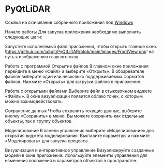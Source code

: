 # PyQtLiDAR

Ссылка на скачивание собранного приложения под [Windows](https://drive.google.com/drive/folders/1mSP5kbIqfUNvEFK_A-grTo3zedErOjRK?usp=sharing)

Начало работы
Для запуска приложения необходимо выполнить следующие шаги:

Запустите исполняемый файл приложения, чтобы открыть главное окно.
 !https://github.com/iu5git/PyQtLiDAR/blob/main/images/FrontView.png' на путь к изображению главного окна

Работа с программой
Открытие файлов
В главном окне приложения перейдите в меню «Файл» и выберите «Открыть».
В обозревателе файлов выберите один или несколько поддерживаемых форматов файлов.
Нажмите «Открыть» для загрузки файлов в приложение.
 <!-- Замените 'image_path' на путь к изображению обозревателя файлов -->

Работа с открытыми файлами
Выберите файл в стыковочном виджете «Файлы».
В окне визуализации появится облако точек, с которым можно взаимодействовать.
 <!-- Замените 'image_path' на путь к изображению виджета файлы -->

Сохранение данных
Чтобы сохранить текущие данные, выберите кнопку «Сохранить» в меню.
Вы можете сохранить как отдельные объекты, так и группу объектов.
 <!-- Замените 'image_path' на путь к изображению сохранения данных -->

Моделирование
В панели управления выберите «Моделирование» для открытия виджета моделирования.
Выставите параметры и нажмите «Моделировать» для запуска процесса.
 <!-- Замените 'image_path' на путь к изображению виджета моделирования -->

Визуализация и интерактивное управление
Визуализируйте созданные модели в окне приложения.
Используйте элементы управления для изменения положения и параметров объектов в пространстве.
 <!-- Замените 'image_path' на путь к изображению изменения положения -->
